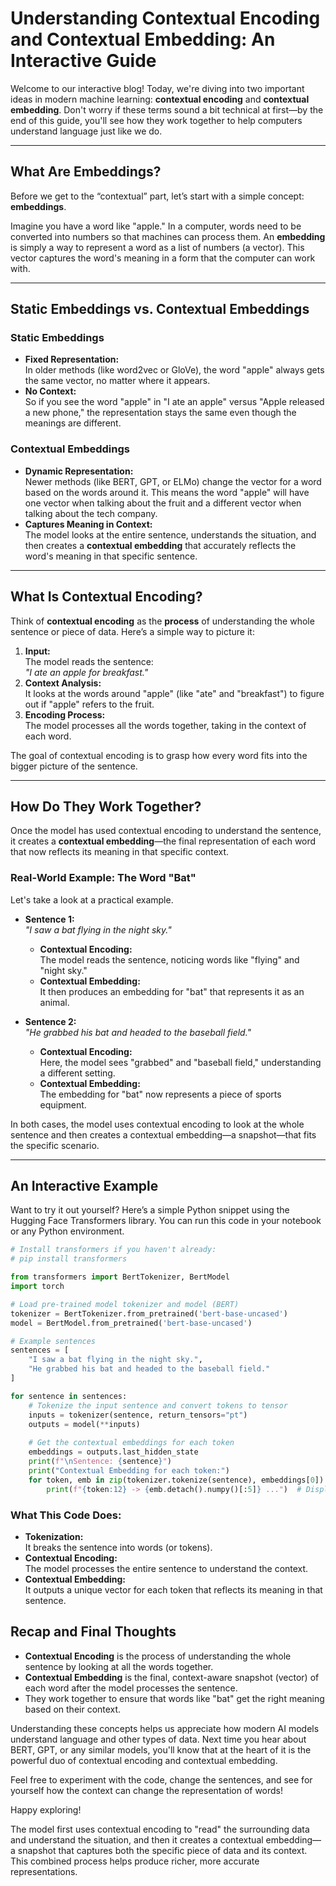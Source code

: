 # Understanding Contextual Encoding and Contextual Embedding: An Interactive Guide

Welcome to our interactive blog! Today, we're diving into two important ideas in modern machine learning: **contextual encoding** and **contextual embedding**. Don't worry if these terms sound a bit technical at first—by the end of this guide, you'll see how they work together to help computers understand language just like we do.

---

## What Are Embeddings?

Before we get to the “contextual” part, let’s start with a simple concept: **embeddings**.

Imagine you have a word like "apple." In a computer, words need to be converted into numbers so that machines can process them. An **embedding** is simply a way to represent a word as a list of numbers (a vector). This vector captures the word's meaning in a form that the computer can work with.

---

## Static Embeddings vs. Contextual Embeddings

### Static Embeddings
- **Fixed Representation:**  
  In older methods (like word2vec or GloVe), the word "apple" always gets the same vector, no matter where it appears.
- **No Context:**  
  So if you see the word "apple" in "I ate an apple" versus "Apple released a new phone," the representation stays the same even though the meanings are different.

### Contextual Embeddings
- **Dynamic Representation:**  
  Newer methods (like BERT, GPT, or ELMo) change the vector for a word based on the words around it. This means the word "apple" will have one vector when talking about the fruit and a different vector when talking about the tech company.
- **Captures Meaning in Context:**  
  The model looks at the entire sentence, understands the situation, and then creates a **contextual embedding** that accurately reflects the word's meaning in that specific sentence.

---

## What Is Contextual Encoding?

Think of **contextual encoding** as the **process** of understanding the whole sentence or piece of data. Here’s a simple way to picture it:

1. **Input:**  
   The model reads the sentence:  
   _"I ate an apple for breakfast."_
2. **Context Analysis:**  
   It looks at the words around "apple" (like "ate" and "breakfast") to figure out if "apple" refers to the fruit.
3. **Encoding Process:**  
   The model processes all the words together, taking in the context of each word.

The goal of contextual encoding is to grasp how every word fits into the bigger picture of the sentence.

---

## How Do They Work Together?

Once the model has used contextual encoding to understand the sentence, it creates a **contextual embedding**—the final representation of each word that now reflects its meaning in that specific context.

### Real-World Example: The Word "Bat"

Let's take a look at a practical example.

- **Sentence 1:**  
  _"I saw a bat flying in the night sky."_  
  - **Contextual Encoding:**  
    The model reads the sentence, noticing words like "flying" and "night sky."  
  - **Contextual Embedding:**  
    It then produces an embedding for "bat" that represents it as an animal.
  
- **Sentence 2:**  
  _"He grabbed his bat and headed to the baseball field."_  
  - **Contextual Encoding:**  
    Here, the model sees "grabbed" and "baseball field," understanding a different setting.  
  - **Contextual Embedding:**  
    The embedding for "bat" now represents a piece of sports equipment.

In both cases, the model uses contextual encoding to look at the whole sentence and then creates a contextual embedding—a snapshot—that fits the specific scenario.

---

## An Interactive Example

Want to try it out yourself? Here’s a simple Python snippet using the Hugging Face Transformers library. You can run this code in your notebook or any Python environment.

```python
# Install transformers if you haven't already:
# pip install transformers

from transformers import BertTokenizer, BertModel
import torch

# Load pre-trained model tokenizer and model (BERT)
tokenizer = BertTokenizer.from_pretrained('bert-base-uncased')
model = BertModel.from_pretrained('bert-base-uncased')

# Example sentences
sentences = [
    "I saw a bat flying in the night sky.",
    "He grabbed his bat and headed to the baseball field."
]

for sentence in sentences:
    # Tokenize the input sentence and convert tokens to tensor
    inputs = tokenizer(sentence, return_tensors="pt")
    outputs = model(**inputs)
    
    # Get the contextual embeddings for each token
    embeddings = outputs.last_hidden_state
    print(f"\nSentence: {sentence}")
    print("Contextual Embedding for each token:")
    for token, emb in zip(tokenizer.tokenize(sentence), embeddings[0]):
        print(f"{token:12} -> {emb.detach().numpy()[:5]} ...")  # Display first 5 numbers for brevity
```

### What This Code Does:
- **Tokenization:**  
  It breaks the sentence into words (or tokens).
- **Contextual Encoding:**  
  The model processes the entire sentence to understand the context.
- **Contextual Embedding:**  
  It outputs a unique vector for each token that reflects its meaning in that sentence.

## Recap and Final Thoughts

- **Contextual Encoding** is the process of understanding the whole sentence by looking at all the words together.
- **Contextual Embedding** is the final, context-aware snapshot (vector) of each word after the model processes the sentence.
- They work together to ensure that words like "bat" get the right meaning based on their context.

Understanding these concepts helps us appreciate how modern AI models understand language and other types of data. Next time you hear about BERT, GPT, or any similar models, you'll know that at the heart of it is the powerful duo of contextual encoding and contextual embedding.

Feel free to experiment with the code, change the sentences, and see for yourself how the context can change the representation of words!

Happy exploring!

The model first uses contextual encoding to "read" the surrounding data and understand the situation, and then it creates a contextual embedding—a snapshot that captures both the specific piece of data and its context. This combined process helps produce richer, more accurate representations.
